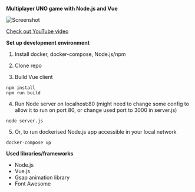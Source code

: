 **Multiplayer UNO game with Node.js and Vue**

![Screenshot](https://raw.githubusercontent.com/houseofbits/nodejs-uno-game/master/dev-screen.png)

[Check out YouTube video](https://www.youtube.com/watch?v=HPbMh1QAxb4)

**Set up development environment**
1) Install docker, docker-compose, Node.js/npm
2) Clone repo

3) Build Vue client 
``` 
npm install
npm run build
```
4) Run Node server on localhost:80 (might need to change some config to allow it to run on port 80, or change used port to 3000 in server.js)
``` 
node server.js
``` 
5) Or, to run dockerised Node.js app accessible in your local network
``` 
docker-compose up
```
**Used libraries/frameworks**
- Node.js
- Vue.js
- Gsap animation library
- Font Awesome